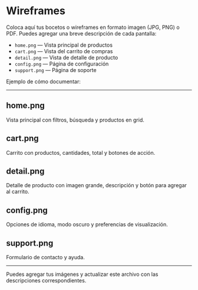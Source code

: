 # Wireframes

Coloca aquí tus bocetos o wireframes en formato imagen (JPG, PNG) o PDF. Puedes agregar una breve descripción de cada pantalla:

- `home.png` — Vista principal de productos
- `cart.png` — Vista del carrito de compras
- `detail.png` — Vista de detalle de producto
- `config.png` — Página de configuración
- `support.png` — Página de soporte

Ejemplo de cómo documentar:

---

## home.png
Vista principal con filtros, búsqueda y productos en grid.

## cart.png
Carrito con productos, cantidades, total y botones de acción.

## detail.png
Detalle de producto con imagen grande, descripción y botón para agregar al carrito.

## config.png
Opciones de idioma, modo oscuro y preferencias de visualización.

## support.png
Formulario de contacto y ayuda.

---

Puedes agregar tus imágenes y actualizar este archivo con las descripciones correspondientes.
